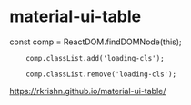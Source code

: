 # material-ui-table

const comp = ReactDOM.findDOMNode(this);

        comp.classList.add('loading-cls');
        
        comp.classList.remove('loading-cls');
https://rkrishn.github.io/material-ui-table/
